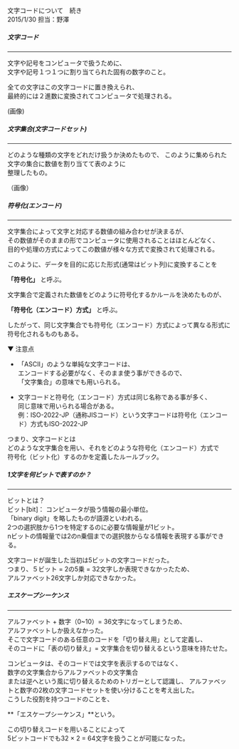 文字コードについて　続き　　　　　　　　　　　　　　　　　　　　2015/1/30 担当：野澤  

##### 文字コード
-------------------
文字や記号をコンピュータで扱うために、  
文字や記号１つ１つに割り当てられた固有の数字のこと。  

全ての文字はこの文字コードに置き換えられ、  
最終的には２進数に変換されてコンピュータで処理される。  

(画像)  

##### 文字集合(文字コードセット)
----------------------------------

どのような種類の文字をどれだけ扱うか決めたもので、 
このように集められた文字の集合に数値を割り当てて表のように  
整理したもの。  

（画像）

##### 符号化(エンコード)
----------------------------------
文字集合によって文字と対応する数値の組み合わせが決まるが、  
その数値がそのままの形でコンピュータに使用されることはほとんどなく、  
目的や処理の方式によってこの数値が様々な方式で変換されて処理される。  

このように、データを目的に応じた形式(通常はビット列)に変換することを  

**「符号化」** と呼ぶ。  

文字集合で定義された数値をどのように符号化するかルールを決めたものが、  

**「符号化（エンコード）方式」** と呼ぶ。

したがって、同じ文字集合でも符号化（エンコード）方式によって異なる形式に符号化されるものもある。  

▼ 注意点  
* 「ASCII」のような単純な文字コードは、  
 エンコードする必要がなく、そのまま使う事ができるので、  
「文字集合」の意味でも用いられる。  

* 文字コードと符号化（エンコード）方式は同じ名称である事が多く、  
  同じ意味で用いられる場合がある。  
  例：ISO-2022-JP（通称JISコード）という文字コードは符号化（エンコード）方式もISO-2022-JP    

つまり、文字コードとは  
どのような文字集合を用い、それをどのような符号化（エンコード）方式で  
符号化（ビット化）するのかを定義したルールブック。  

##### 1文字を何ビットで表すのか？
----------------------------------
ビットとは？  
ビット[bit]：
コンピュータが扱う情報の最小単位。  
「binary digit」を略したものが語源といわれる。  
2つの選択肢から1つを特定するのに必要な情報量が1ビット。  
nビットの情報量では2のn乗個までの選択肢からなる情報を表現する事ができる。  

文字コードが誕生した当初は5ビットの文字コードだった。  
つまり、５ビット = 2の5乗 = 32文字しか表現できなかったため、  
アルファベット26文字しか対応できなかった。  

##### エスケープシーケンス
----------------------------------
アルファベット + 数字（0~10）= 36文字になってしまうため、  
アルファベットしか扱えなかった。  
そこで文字コードのある任意のコードを「切り替え用」として定義し、  
そのコードに「表の切り替え」= 文字集合を切り替えるという意味を持たせた。  

コンピュータは、そのコードでは文字を表示するのではなく、  
数字の文字集合からアルファベットの文字集合    
または逆へという風に切り替えるためのトリガーとして認識し、
アルファベットと数字の2枚の文字コードセットを使い分けることを考え出した。  
こうした役割を持つコードのことを、  

**「エスケープシーケンス」**という。  

この切り替えコードを用いることによって  
5ビットコードでも32 × 2 = 64文字を扱うことが可能になった。  
















